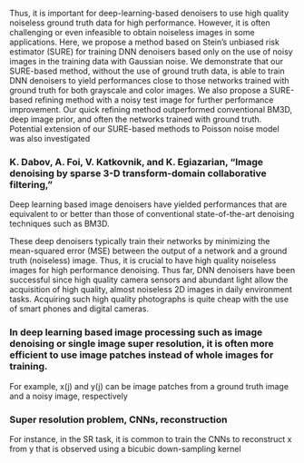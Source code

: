 Thus, it is important for deep-learning-based denoisers to use high quality noiseless ground truth data for
high performance. However, it is often challenging or even infeasible to obtain noiseless images in some applications. Here, we
propose a method based on Stein’s unbiased risk estimator (SURE) for training DNN denoisers based only on the use of noisy images
in the training data with Gaussian noise. We demonstrate that our SURE-based method, without the use of ground truth data, is able to
train DNN denoisers to yield performances close to those networks trained with ground truth for both grayscale and color images. We
also propose a SURE-based refining method with a noisy test image for further performance improvement. Our quick refining method
outperformed conventional BM3D, deep image prior, and often the networks trained with ground truth. Potential extension of our
SURE-based methods to Poisson noise model was also investigated

### K. Dabov, A. Foi, V. Katkovnik, and K. Egiazarian, “Image denoising by sparse 3-D transform-domain collaborative filtering,” 

Deep learning based image denoisers have yielded performances that are equivalent to or better than those of
conventional state-of-the-art denoising techniques such as BM3D.

These deep denoisers typically train their networks by minimizing the mean-squared error (MSE) between the output of a network and a ground truth (noiseless) image. Thus, it is crucial to have high quality noiseless
images for high performance denoising. Thus far, DNN
denoisers have been successful since high quality camera
sensors and abundant light allow the acquisition of high
quality, almost noiseless 2D images in daily environment
tasks. Acquiring such high quality photographs is quite
cheap with the use of smart phones and digital cameras.

### In deep learning based image processing such as image denoising or single image super resolution, it is often more efficient to use image patches instead of whole images for training. 
For example, x(j) and y(j) can be image patches from a ground truth image and a noisy image, respectively

### Super resolution problem, CNNs, reconstruction

For instance, in the SR task, it is common to train the CNNs to reconstruct x from y that is observed using a bicubic down-sampling kernel
